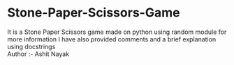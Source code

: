 # Stone-Paper-Scissors-Game
It is a Stone Paper Scissors game made on python using random module for more information I have also provided comments and a brief explanation using docstrings
<br>
Author :- Ashit Nayak
